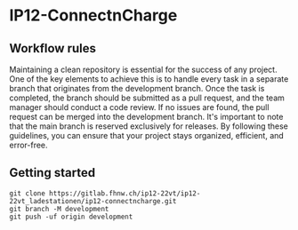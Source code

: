 # IP12-ConnectnCharge

## Workflow rules

Maintaining a clean repository is essential for the success of any project. One of the key elements to achieve this is
to handle every task in a separate branch that originates from the development branch. Once the task is completed, the
branch should be submitted as a pull request, and the team manager should conduct a code review. If no issues are found,
the pull request can be merged into the development branch. It's important to note that the main branch is reserved
exclusively for releases. By following these guidelines, you can ensure that your project stays organized, efficient,
and error-free.

## Getting started

```
git clone https://gitlab.fhnw.ch/ip12-22vt/ip12-22vt_ladestationen/ip12-connectncharge.git
git branch -M development
git push -uf origin development
```
